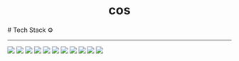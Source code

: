 <h1 align="center">cos</h1>
# Tech Stack ⚙️

---

  <img src="https://img.shields.io/badge/React-61DAFB?style=flat&logo=React&logoColor=white"/></a>
  <img src="https://img.shields.io/badge/TypeScript-3178C6?style=flat&logo=TypeScript&logoColor=white"/></a>
  <img src="https://img.shields.io/badge/JavaScript-F7E018?style=flat&logo=JavaScript&logoColor=white"/></a>
  <img src="https://img.shields.io/badge/Sass-CC6699?style=flat&logo=Sass&logoColor=white"/></a>
  <img src="https://img.shields.io/badge/StyledComponents-DB7093?style=flat&logo=Styled-Components&logoColor=white"/></a>
  <img src="https://img.shields.io/badge/CSS-1572B6?style=flat&logo=CSS3&logoColor=white"/></a>
  <img src="https://img.shields.io/badge/HTML-E34F26?style=flat&logo=HTML5&logoColor=white"/></a>
  <img src="https://img.shields.io/badge/GitHub-181717?style=flat&logo=GitHub&logoColor=white"/></a>
  <img src="https://img.shields.io/badge/Slack-4A154B?style=flat&logo=Slack&logoColor=white"/></a>
  <img src="https://img.shields.io/badge/Notion-000000?style=flat&logo=Notion&logoColor=white"/></a>
  <img src="https://img.shields.io/badge/Trello-0052CC?style=flat&logo=Trello&logoColor=white"/></a>
